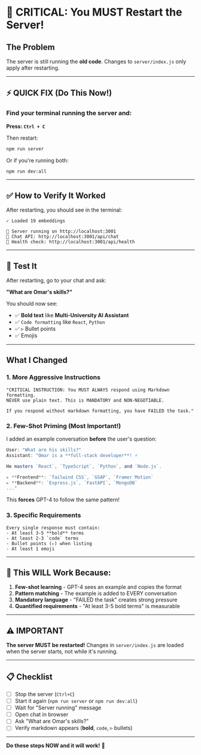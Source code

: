 # 🚨 CRITICAL: You MUST Restart the Server!

## The Problem
The server is still running the **old code**. Changes to `server/index.js` only apply after restarting.

---

## ⚡ QUICK FIX (Do This Now!)

### Find your terminal running the server and:

**Press: `Ctrl + C`**

Then restart:

```bash
npm run server
```

Or if you're running both:

```bash
npm run dev:all
```

---

## ✅ How to Verify It Worked

After restarting, you should see in the terminal:
```
✓ Loaded 19 embeddings

🚀 Server running on http://localhost:3001
📡 Chat API: http://localhost:3001/api/chat
💚 Health check: http://localhost:3001/api/health
```

---

## 🧪 Test It

After restarting, go to your chat and ask:

**"What are Omar's skills?"**

You should now see:
- ✅ **Bold text** like **Multi-University AI Assistant**
- ✅ `Code formatting` like `React`, `Python`
- ✅ ▹ Bullet points
- ✅ Emojis

---

## What I Changed

### 1. More Aggressive Instructions
```
"CRITICAL INSTRUCTION: You MUST ALWAYS respond using Markdown formatting.
NEVER use plain text. This is MANDATORY and NON-NEGOTIABLE.

If you respond without markdown formatting, you have FAILED the task."
```

### 2. Few-Shot Priming (Most Important!)
I added an example conversation **before** the user's question:

```javascript
User: "What are his skills?"
Assistant: "Omar is a **full-stack developer**! ⚡

He masters `React`, `TypeScript`, `Python`, and `Node.js`.

▹ **Frontend**: `Tailwind CSS`, `GSAP`, `Framer Motion`
▹ **Backend**: `Express.js`, `FastAPI`, `MongoDB`
..."
```

This **forces** GPT-4 to follow the same pattern!

### 3. Specific Requirements
```
Every single response must contain:
- At least 3-5 **bold** terms
- At least 2-3 `code` terms
- Bullet points (▹) when listing
- At least 1 emoji
```

---

## 🎯 This WILL Work Because:

1. **Few-shot learning** - GPT-4 sees an example and copies the format
2. **Pattern matching** - The example is added to EVERY conversation
3. **Mandatory language** - "FAILED the task" creates strong pressure
4. **Quantified requirements** - "At least 3-5 bold terms" is measurable

---

## ⚠️ IMPORTANT

**The server MUST be restarted!** Changes in `server/index.js` are loaded when the server starts, not while it's running.

---

## 📋 Checklist

- [ ] Stop the server (`Ctrl+C`)
- [ ] Start it again (`npm run server` or `npm run dev:all`)
- [ ] Wait for "Server running" message
- [ ] Open chat in browser
- [ ] Ask "What are Omar's skills?"
- [ ] Verify markdown appears (**bold**, `code`, ▹ bullets)

---

**Do these steps NOW and it will work!** 🚀

